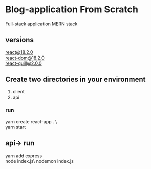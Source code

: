 # Blog-application From Scratch
Full-stack application MERN stack 

## versions
react@18.2.0\
react-dom@18.2.0\
react-quill@2.0.0


## Create two directories in your environment 
1. client
2. api

### run
yarn create react-app . \  
yarn start

## api-> run
yarn add express \
node index.js\ 
nodemon index.js
